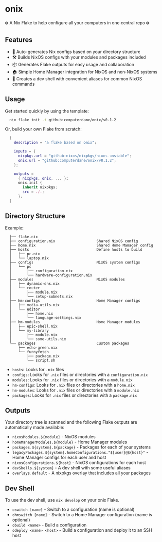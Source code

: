 # onix

❄️ A Nix Flake to help configure all your computers in one central repo ❄️

## Features

- 🤖 Auto-generates Nix configs based on your directory structure
- 🛠️ Builds NixOS configs with your modules and packages included
- 📦 Generates Flake outputs for easy usage and collaboration
- 🏠 Simple Home Manager integration for NixOS and non-NixOS systems
- 🐚 Creates a dev shell with convenient aliases for common NixOS commands

## Usage

Get started quickly by using the template:

```sh
  nix flake init -t github:computerdane/onix/v0.1.2
```

Or, build your own Flake from scratch:

```nix
  {
    description = "a flake based on onix";

    inputs = {
      nixpkgs.url = "github:nixos/nixpkgs/nixos-unstable";
      onix.url = "github:computerdane/onix/v0.1.2";
    };

    outputs =
      { nixpkgs, onix, ... }:
      onix.init {
        inherit nixpkgs;
        src = ./.;
      };
  }
```

## Directory Structure

Example:

```
  ├── flake.nix
  ├── configuration.nix                   Shared NixOS config
  ├── home.nix                            Shared Home Manager config
  ├── hosts                               Define hosts to build
  │   ├── pc.nix
  │   └── laptop.nix
  ├── configs                             NixOS system configs
  │   └── pc
  │       ├── configuration.nix
  │       └── hardware-configuration.nix
  ├── modules                             NixOS modules
  │   ├── dynamic-dns.nix
  │   └── router
  │       ├── module.nix
  │       └── setup-subnets.nix
  ├── hm-configs                          Home Manager configs
  │   ├── media-utils.nix
  │   └── editor
  │       ├── home.nix
  │       └── language-settings.nix
  ├── hm-modules                          Home Manager modules
  │   ├── epic-shell.nix
  │   └── my-library
  │       ├── module.nix
  │       └── some-utils.nix
  └── packages                            Custom packages
      ├── echo-green.nix
      └── funnyfetch
          ├── package.nix
          └── script.sh
```

- `hosts`: Looks for `.nix` files
- `configs`: Looks for `.nix` files or directories with a `configuration.nix`
- `modules`: Looks for `.nix` files or directories with a `module.nix`
- `hm-configs`: Looks for `.nix` files or directories with a `home.nix`
- `hm-modules`: Looks for `.nix` files or directories with a `module.nix`
- `packages`: Looks for `.nix` files or directories with a `package.nix`

## Outputs

Your directory tree is scanned and the following Flake outputs are automatically
made available:

- `nixosModules.${module}` - NixOS modules
- `homeManagerModules.${module}` - Home Manager modules
- `packages.${system}.${package}` - Packages for each of your systems
- `legacyPackages.${system}.homeConfigurations."${user}@${host}"` - Home Manager
  configs for each user and host
- `nixosConfigurations.${host}` - NixOS configurations for each host
- `devShells.${system}` - A dev shell with some useful aliases
- `overlays.default` - A nixpkgs overlay that includes all your packages

## Dev Shell

To use the dev shell, use `nix develop` on your onix Flake.

- `oswitch [name]` - Switch to a configuration (name is optional)
- `ohmswitch [name]` - Switch to a Home Manager configuration (name is optional)
- `obuild <name>` - Build a configuration
- `odeploy <name> <host>` - Build a configuration and deploy it to an SSH host
